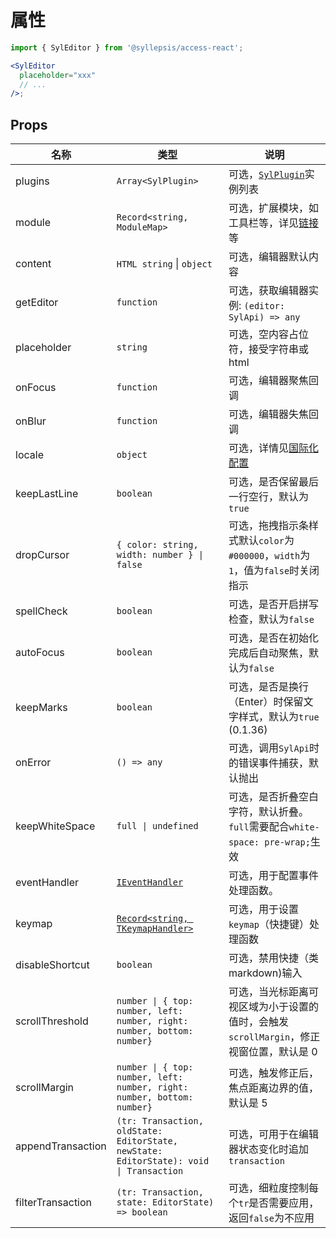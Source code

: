 # 属性 <!-- {docsify-ignore-all} -->

```jsx
import { SylEditor } from '@syllepsis/access-react';

<SylEditor
  placeholder="xxx"
  // ...
/>;
```

## Props

| 名称              | 类型                                                                                                               | 说明                                                                                   |
| ----------------- | ------------------------------------------------------------------------------------------------------------------ | -------------------------------------------------------------------------------------- |
| plugins           | `Array<SylPlugin>`                                                                                                 | 可选，[`SylPlugin`](/zh-cn/plugins/README)实例列表                                     |
| module            | `Record<string, ModuleMap>`                                                                                        | 可选，扩展模块，如工具栏等，详见[链接](/zh-cn/modules/README.md) 等                    |
| content           | `HTML string` \| `object`                                                                                          | 可选，编辑器默认内容                                                                   |
| getEditor         | `function`                                                                                                         | 可选，获取编辑器实例: `(editor: SylApi) => any`                                        |
| placeholder       | `string`                                                                                                           | 可选，空内容占位符，接受字符串或 html                                                  |
| onFocus           | `function`                                                                                                         | 可选，编辑器聚焦回调                                                                   |
| onBlur            | `function`                                                                                                         | 可选，编辑器失焦回调                                                                   |
| locale            | `object`                                                                                                           | 可选，详情见[国际化配置](/zh-cn/others/i18n)                                           |
| keepLastLine      | `boolean`                                                                                                          | 可选，是否保留最后一行空行，默认为`true`                                               |
| dropCursor        | `{ color: string, width: number } \| false`                                                                        | 可选，拖拽指示条样式默认`color`为`#000000`，`width`为`1`，值为`false`时关闭指示        |
| spellCheck        | `boolean`                                                                                                          | 可选，是否开启拼写检查，默认为`false`                                                  |
| autoFocus         | `boolean`                                                                                                          | 可选，是否在初始化完成后自动聚焦，默认为`false`                                        |
| keepMarks         | `boolean`                                                                                                          | 可选，是否是换行（Enter）时保留文字样式，默认为`true` (0.1.36)                         |
| onError           | `() => any`                                                                                                        | 可选，调用`SylApi`时的错误事件捕获，默认抛出                                           |
| keepWhiteSpace    | `full \| undefined`                                                                                                | 可选，是否折叠空白字符，默认折叠。`full`需要配合`white-space: pre-wrap;`生效           |
| eventHandler      | [`IEventHandler`](https://bytedance.github.io/syllepsis/#/zh-cn/plugins/syl-plugin?id=controller)                  | 可选，用于配置事件处理函数。                                                           |
| keymap            | [`Record<string, TKeymapHandler>`](https://bytedance.github.io/syllepsis/#/zh-cn/plugins/syl-plugin?id=controller) | 可选，用于设置`keymap`（快捷键）处理函数                                               |
| disableShortcut   | `boolean`                                                                                                          | 可选，禁用快捷（类 markdown)输入                                                       |
| scrollThreshold   | `number \| { top: number, left: number, right: number, bottom: number}`                                            | 可选，当光标距离可视区域为小于设置的值时，会触发`scrollMargin`，修正视窗位置，默认是 0 |
| scrollMargin      | `number \| { top: number, left: number, right: number, bottom: number}`                                            | 可选，触发修正后，焦点距离边界的值，默认是 5                                           |
| appendTransaction | `(tr: Transaction, oldState: EditorState, newState: EditorState): void \| Transaction`                             | 可选，可用于在编辑器状态变化时追加`transaction`                                        |
| filterTransaction | `(tr: Transaction, state: EditorState) => boolean`                                                                 | 可选，细粒度控制每个`tr`是否需要应用，返回`false`为不应用                              |
